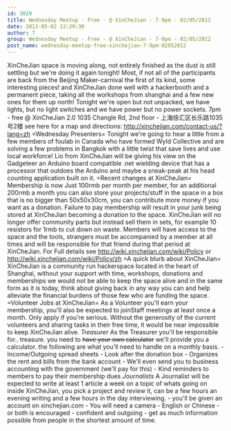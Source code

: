 ```yaml
---
id: 3029
title: Wednesday Meetup - Free - @ XinCheJian - 7-9pm - 02/05/2012
date: 2012-05-02 12:29:30
author: 7
group: Wednesday Meetup - Free - @ XinCheJian - 7-9pm - 02/05/2012
post_name: wednesday-meetup-free-xinchejian-7-9pm-02052012
---
```


XinCheJian space is moving along, not entirely finished as the dust is still settling but we're doing it again tonight! Most, if not all of the participants are back from the Beijing Maker-carnival the first of its kind, some interesting pieces! and XinCheJian done well with a hackerbooth and a permanent piece, taking all the workshops from shanghai and a few new ones for them up north! Tonight we're open but not unpacked, we have lights, but no light switches and we have power but no power sockets. 7pm - free @ XinCheJian 2.0 1035 Changle Rd, 2nd floor - 上海徐汇区长乐路1035号2楼 see here for a map and directions: http://xinchejian.com/contact-us/?lang=zh =Wednesday Presenters= Tonight we're going to hear a little from a few members of foulab in Canada who have formed Wyld Collective and are solving a few problems in Bangkok with a little twist that save lives and use local workforce! Lio from XinCheJian will be giving his view on the Gadgeteer an Arduino board compatible .net wielding device that has a processor that outdoes the Arduino and maybe a sneak-peak at his head counting application built on it. =Recent changes at XinCheJian= Membership is now Just 100rmb per month per member, for an additional 200rmb a month you can also store your projects/stuff in the space in a box that is no bigger than 50x50x30cm, you can contribute more money if you want as a donation. Failure to pay membership will result in your junk being stored at XinCheJian becoming a donation to the space. XinCheJian will no longer offer community parts but instead sell them in sets, for example 10 resistors for 1rmb to cut down on waste. Members will have access to the space and the tools, strangers must be accompanied by a member at all times and will be responsible for that friend during that period at XinCheJian. For Full details see http://wiki.xinchejian.com/wiki/Policy or http://wiki.xinchejian.com/wiki/Policy/zh =A quick blurb about XinCheJian= XinCheJian is a community run hackerspace located in the heart of Shanghai, without your support with time, workshops, donations and memberships we would not be able to keep the space alive and in the same form as it is today, think about giving back in any way you can and help alleviate the financial burdens of those few who are funding the space. =Volunteer Jobs at XinCheJian= As a Volunteer you'll earn your membership, you'll also be expected to joinStaff meetings at least once a month. Only apply if you're serious. Without the generosity of the current volunteers and sharing tasks in their free time, it would be near impossible to keep XinCheJian alive. *Treasurer* As the Treasurer you'll be responsible for.. treasure. you need to <strike>have your own calculator</strike> we'll provide you a calculator. the following are what you'll need to handle on a monthly basis. - Income/Outgoing spread sheets - Look after the donation box - Organizes the rent and bills from the bank account - We'll even send you to business accounting with the government (we'll pay for this) - Kind reminders to members to pay their membership dues *Journalists* A Journalist will be expected to write at least 1 article a week on a topic of whats going on inside XinCheJian, you pick a project and review it, can be a few hours an evening writing and a few hours in the day interviewing. - you'll be given an account on xinchejian.com - You will need a camera - English or Chinese - or both is encouraged - confident and outgoing - get as much information possible from people in the shortest amount of time.